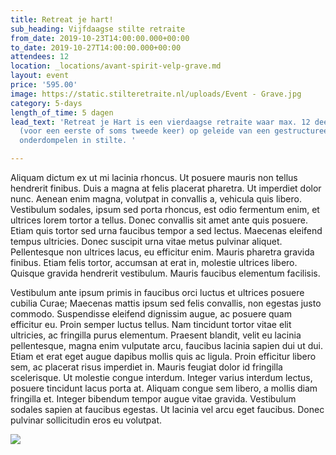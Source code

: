 ```yaml
---
title: Retreat je hart!
sub_heading: Vijfdaagse stilte retraite
from_date: 2019-10-23T14:00:00.000+00:00
to_date: 2019-10-27T14:00:00.000+00:00
attendees: 12
location: _locations/avant-spirit-velp-grave.md
layout: event
price: '595.00'
image: https://static.stilteretraite.nl/uploads/Event - Grave.jpg
category: 5-days
length_of_time: 5 dagen
lead_text: 'Retreat je Hart is een vierdaagse retraite waar max. 12 deelnemers zich
  (voor een eerste of soms tweede keer) op geleide van een gestructureerd dagprogramma
  onderdompelen in stilte. '

---
```

Aliquam dictum ex ut mi lacinia rhoncus. Ut posuere mauris non tellus hendrerit finibus. Duis a magna at felis placerat pharetra. Ut imperdiet dolor nunc. Aenean enim magna, volutpat in convallis a, vehicula quis libero. Vestibulum sodales, ipsum sed porta rhoncus, est odio fermentum enim, et ultrices lorem tortor a tellus. Donec convallis sit amet ante quis posuere. Etiam quis tortor sed urna faucibus tempor a sed lectus. Maecenas eleifend tempus ultricies. Donec suscipit urna vitae metus pulvinar aliquet. Pellentesque non ultrices lacus, eu efficitur enim. Mauris pharetra gravida finibus. Etiam felis tortor, accumsan at erat in, molestie ultrices libero. Quisque gravida hendrerit vestibulum. Mauris faucibus elementum facilisis.

Vestibulum ante ipsum primis in faucibus orci luctus et ultrices posuere cubilia Curae; Maecenas mattis ipsum sed felis convallis, non egestas justo commodo. Suspendisse eleifend dignissim augue, ac posuere quam efficitur eu. Proin semper luctus tellus. Nam tincidunt tortor vitae elit ultricies, ac fringilla purus elementum. Praesent blandit, velit eu lacinia pellentesque, magna enim vulputate arcu, faucibus lacinia sapien dui ut dui. Etiam et erat eget augue dapibus mollis quis ac ligula. Proin efficitur libero sem, ac placerat risus imperdiet in. Mauris feugiat dolor id fringilla scelerisque. Ut molestie congue interdum. Integer varius interdum lectus, posuere tincidunt lacus porta at. Aliquam congue sem libero, a mollis diam fringilla et. Integer bibendum tempor augue vitae gravida. Vestibulum sodales sapien at faucibus egestas. Ut lacinia vel arcu eget faucibus. Donec pulvinar sollicitudin eros eu volutpat.

![](https://static.stilteretraite.nl/uploads/1.jpg)